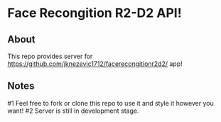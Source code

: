 # Face Recongition R2-D2 API!

## About

This repo provides server for https://github.com/jknezevic1712/facerecongitionr2d2/ app!

## Notes

#1 Feel free to fork or clone this repo to use it and style it however you want!
#2 Server is still in development stage.
